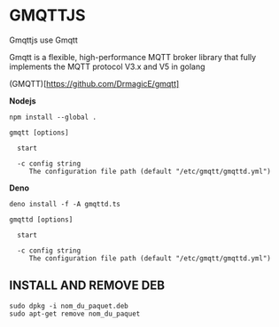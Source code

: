 # GMQTTJS

Gmqttjs use Gmqtt

Gmqtt is a flexible, high-performance MQTT broker library that fully implements the MQTT protocol V3.x and V5 in golang

(GMQTT)[https://github.com/DrmagicE/gmqtt]

**Nodejs**

```
npm install --global .
```

```
gmqtt [options]

  start

  -c config string
     The configuration file path (default "/etc/gmqtt/gmqttd.yml")

```

**Deno**

```
deno install -f -A gmqttd.ts
```

```
gmqttd [options]

  start

  -c config string
     The configuration file path (default "/etc/gmqtt/gmqttd.yml")

```

## INSTALL AND REMOVE DEB

```
sudo dpkg -i nom_du_paquet.deb
sudo apt-get remove nom_du_paquet
```
